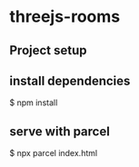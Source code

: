 # threejs-rooms

## Project setup

## install dependencies
$ npm install

## serve with parcel
$ npx parcel index.html
